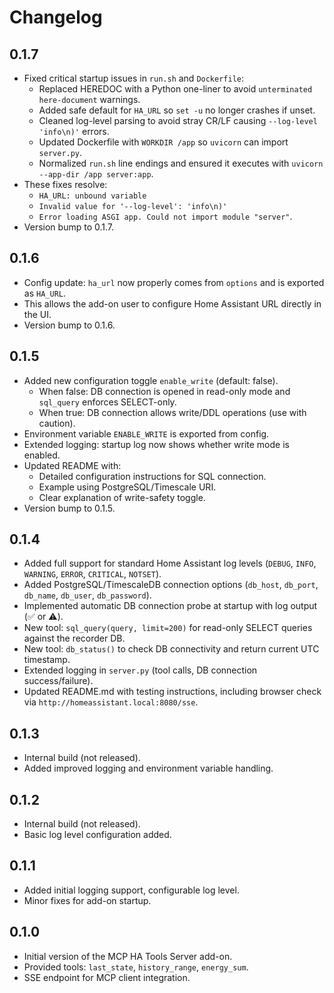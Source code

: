 # Changelog

## 0.1.7
- Fixed critical startup issues in `run.sh` and `Dockerfile`:
  - Replaced HEREDOC with a Python one-liner to avoid `unterminated here-document` warnings.
  - Added safe default for `HA_URL` so `set -u` no longer crashes if unset.
  - Cleaned log-level parsing to avoid stray CR/LF causing `--log-level 'info\n)'` errors.
  - Updated Dockerfile with `WORKDIR /app` so `uvicorn` can import `server.py`.
  - Normalized `run.sh` line endings and ensured it executes with `uvicorn --app-dir /app server:app`.
- These fixes resolve:
  - `HA_URL: unbound variable`
  - `Invalid value for '--log-level': 'info\n)'`
  - `Error loading ASGI app. Could not import module "server"`.
- Version bump to 0.1.7.

## 0.1.6
- Config update: `ha_url` now properly comes from `options` and is exported as `HA_URL`.
- This allows the add-on user to configure Home Assistant URL directly in the UI.
- Version bump to 0.1.6.

## 0.1.5
- Added new configuration toggle `enable_write` (default: false).
  - When false: DB connection is opened in read-only mode and `sql_query` enforces SELECT-only.
  - When true: DB connection allows write/DDL operations (use with caution).
- Environment variable `ENABLE_WRITE` is exported from config.
- Extended logging: startup log now shows whether write mode is enabled.
- Updated README with:
  - Detailed configuration instructions for SQL connection.
  - Example using PostgreSQL/Timescale URI.
  - Clear explanation of write-safety toggle.
- Version bump to 0.1.5.

## 0.1.4
- Added full support for standard Home Assistant log levels (`DEBUG`, `INFO`, `WARNING`, `ERROR`, `CRITICAL`, `NOTSET`).
- Added PostgreSQL/TimescaleDB connection options (`db_host`, `db_port`, `db_name`, `db_user`, `db_password`).
- Implemented automatic DB connection probe at startup with log output (✅ or ⚠️).
- New tool: `sql_query(query, limit=200)` for read-only SELECT queries against the recorder DB.
- New tool: `db_status()` to check DB connectivity and return current UTC timestamp.
- Extended logging in `server.py` (tool calls, DB connection success/failure).
- Updated README.md with testing instructions, including browser check via `http://homeassistant.local:8080/sse`.

## 0.1.3
- Internal build (not released).
- Added improved logging and environment variable handling.

## 0.1.2
- Internal build (not released).
- Basic log level configuration added.

## 0.1.1
- Added initial logging support, configurable log level.
- Minor fixes for add-on startup.

## 0.1.0
- Initial version of the MCP HA Tools Server add-on.
- Provided tools: `last_state`, `history_range`, `energy_sum`.
- SSE endpoint for MCP client integration.
